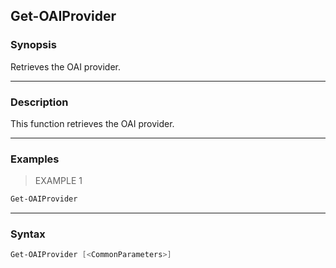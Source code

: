 Get-OAIProvider
---------------

### Synopsis
Retrieves the OAI provider.

---

### Description

This function retrieves the OAI provider.

---

### Examples
> EXAMPLE 1

```PowerShell
Get-OAIProvider
```

---

### Syntax
```PowerShell
Get-OAIProvider [<CommonParameters>]
```
